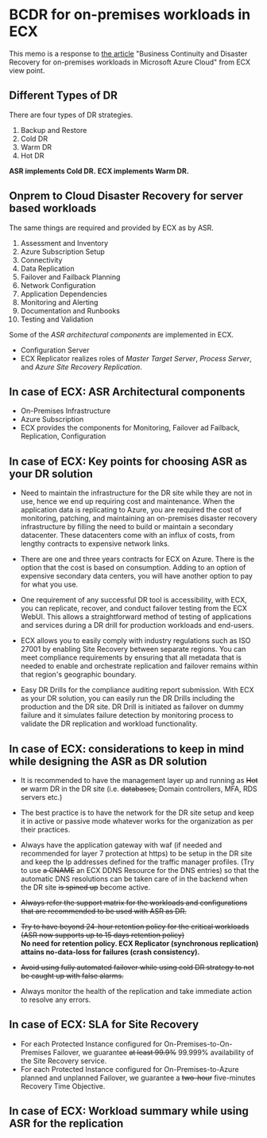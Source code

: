 # BCDR for on-premises workloads in ECX

This memo is a response to [the article](https://techcommunity.microsoft.com/t5/azure-infrastructure-blog/business-continuity-and-disaster-recovery-for-on-premises/ba-p/4083157) "Business Continuity and Disaster Recovery for on-premises workloads in Microsoft Azure Cloud" from ECX view point.

## Different Types of DR

There are four types of DR strategies.
1. Backup and Restore
2. Cold DR
3. Warm DR
4. Hot DR

**ASR implements Cold DR.**
**ECX implements Warm DR.**

## Onprem to Cloud Disaster Recovery for server based workloads

The same things are required and provided by ECX as by ASR.

1. Assessment and Inventory
1. Azure Subscription Setup
1. Connectivity
1. Data Replication
1. Failover and Failback Planning
1. Network Configuration
1. Application Dependencies
1. Monitoring and Alerting
1. Documentation and Runbooks
1. Testing and Validation

Some of the *ASR architectural components* are implemented in ECX.

- Configuration Server
- ECX Replicator realizes roles of *Master Target Server*, *Process Server*, and *Azure Site Recovery Replication*.

## In case of ECX: ASR Architectural components

- On-Premises Infrastructure
- Azure Subscription
- ECX provides the components for Monitoring, Failover ad Failback, Replication, Configuration

## In case of ECX: Key points for choosing ASR as your DR solution

- Need to maintain the infrastructure for the DR site while they are not in use, hence we end up requiring cost and maintenance. When the application data is replicating to Azure, you are required the cost of monitoring, patching, and maintaining an on-premises disaster recovery infrastructure by filling the need to build or maintain a secondary datacenter. These datacenters come with an influx of costs, from lengthy contracts to expensive network links.

- There are one and three years contracts for ECX on Azure. There is the option that the cost is based on consumption. Adding to an option of expensive secondary data centers, you will have another option to pay for what you use.

- One requirement of any successful DR tool is accessibility, with ECX, you can replicate, recover, and conduct failover testing from the ECX WebUI. This allows a straightforward method of testing of applications and services during a DR drill for production workloads and end-users.

- ECX allows you to easily comply with industry regulations such as ISO 27001 by enabling Site Recovery between separate regions. You can meet compliance requirements by ensuring that all metadata that is needed to enable and orchestrate replication and failover remains within that region's geographic boundary.

- Easy DR Drills for the compliance auditing report submission. With ECX as your DR solution, you can easily run the DR Drills including the production and the DR site. DR Drill is initiated as failover on dummy failure and it simulates failure detection by monitoring process to validate the DR replication and workload functionality.

## In case of ECX: considerations to keep in mind while designing the ASR as DR solution

- It is recommended to have the management layer up and running as ~~Hot or~~ warm DR in the DR site (i.e. ~~databases,~~ Domain controllers, MFA, RDS servers etc.)
- The best practice is to have the network for the DR site setup and keep it in active or passive mode whatever works for the organization as per their practices.

- Always have the application gateway with waf (if needed and recommended for layer 7 protection at https) to be setup in the DR site and keep the Ip addresses defined for the traffic manager profiles. (Try to use ~~a CNAME~~ an ECX DDNS Resource for the DNS entries) so that the automatic DNS resolutions can be taken care of in the backend when the DR site ~~is spined up~~ become active. 

- ~~Always refer the support matrix for the workloads and configurations that are recommended to be used with ASR as DR.~~
- ~~Try to have beyond 24-hour retention policy for the critical workloads (ASR now supports up to 15 days retention policy)~~  
  **No need for retention policy. ECX Replicator (synchronous replication) attains no-data-loss for failures (crash consistency).**

- ~~Avoid using fully automated failover while using cold DR strategy to not be caught up with false alarms.~~
- Always monitor the health of the replication and take immediate action to resolve any errors.

## In case of ECX: SLA for Site Recovery

- For each Protected Instance configured for On-Premises-to-On-Premises Failover, we guarantee ~~at least 99.9%~~ 99.999% availability of the Site Recovery service.
- For each Protected Instance configured for On-Premises-to-Azure planned and unplanned Failover, we guarantee a ~~two-hour~~ five-minutes Recovery Time Objective.

## In case of ECX: Workload summary while using ASR for the replication

